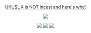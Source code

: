 <html>
  <body>
<p align="center">
    <a href="https://ukuscanon.straw.page/">UKUSUK is NOT incest and here's why!</a>
<p align="center">
<img src="https://ukusyaoi.neocities.org/fonts/kawaiiniichan.jpeg">
  <p align="center">
    <a href="https://rentry.co/IAMTHEHERO"><img src="https://ukusyaoi.neocities.org/rentry%20sources/coollogo_com-13320779.png"></a> <a href="https://makotoyuukun.straw.page/"><img src="https://ukusyaoi.neocities.org/rentry%20sources/coollogo_com-51041304.png"></a> <a href="https://izmk.atabook.org/"><img src="https://ukusyaoi.neocities.org/rentry%20sources/coollogo_com-51041311.png"></a>
    </body>
</html>
